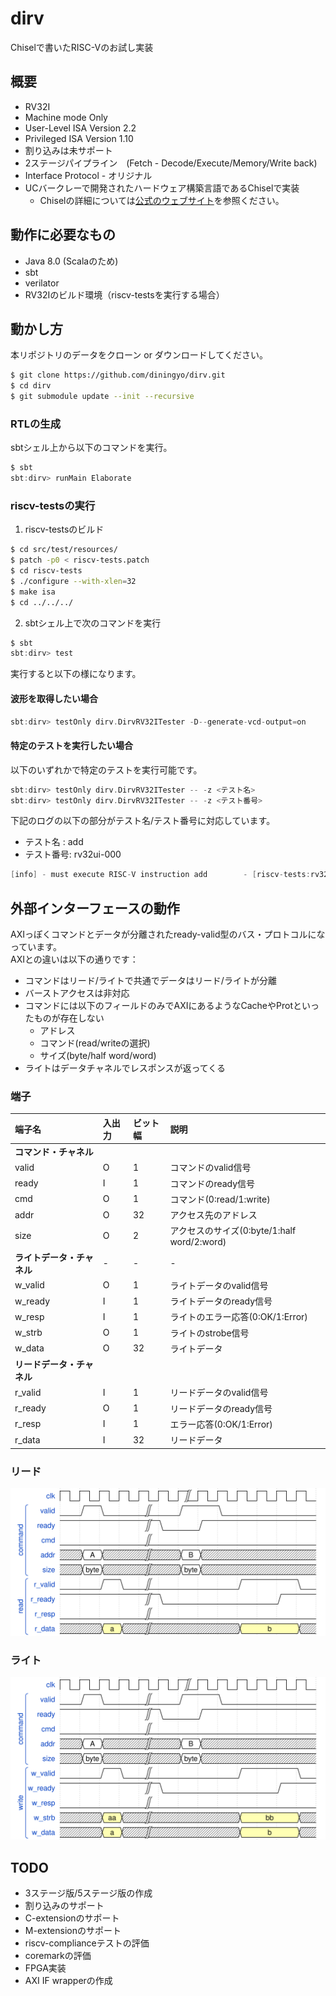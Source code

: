 # dirv

Chiselで書いたRISC-Vのお試し実装

## 概要

- RV32I
- Machine mode Only
- User-Level ISA Version 2.2
- Privileged ISA Version 1.10
- 割り込みは未サポート
- 2ステージパイプライン　(Fetch - Decode/Execute/Memory/Write back)
- Interface Protocol - オリジナル
- UCバークレーで開発されたハードウェア構築言語であるChiselで実装
  - Chiselの詳細については[公式のウェブサイト](https://chisel.eecs.berkeley.edu/)を参照ください。


## 動作に必要なもの

- Java 8.0 (Scalaのため)
- sbt
- verilator
- RV32Iのビルド環境（riscv-testsを実行する場合）

## 動かし方

本リポジトリのデータをクローン or ダウンロードしてください。

```bash
$ git clone https://github.com/diningyo/dirv.git
$ cd dirv
$ git submodule update --init --recursive
```

### RTLの生成

sbtシェル上から以下のコマンドを実行。

```scala
$ sbt
sbt:dirv> runMain Elaborate
```

### riscv-testsの実行

1. riscv-testsのビルド

```bash
$ cd src/test/resources/
$ patch -p0 < riscv-tests.patch
$ cd riscv-tests
$ ./configure --with-xlen=32
$ make isa
$ cd ../../../
```

2. sbtシェル上で次のコマンドを実行

```scala
$ sbt
sbt:dirv> test
```

実行すると以下の様になります。


#### 波形を取得したい場合

```scala
sbt:dirv> testOnly dirv.DirvRV32ITester -D--generate-vcd-output=on
```

#### 特定のテストを実行したい場合

以下のいずれかで特定のテストを実行可能です。

```scala
sbt:dirv> testOnly dirv.DirvRV32ITester -- -z <テスト名>
sbt:dirv> testOnly dirv.DirvRV32ITester -- -z <テスト番号>
```

下記のログの以下の部分がテスト名/テスト番号に対応しています。

 - テスト名  : add
 - テスト番号: rv32ui-000

```scala
[info] - must execute RISC-V instruction add        - [riscv-tests:rv32ui-000]
```
## 外部インターフェースの動作

AXIっぽくコマンドとデータが分離されたready-valid型のバス・プロトコルになっています。<br>
AXIとの違いは以下の通りです：

- コマンドはリード/ライトで共通でデータはリード/ライトが分離
- バーストアクセスは非対応
- コマンドには以下のフィールドのみでAXIにあるようなCacheやProtといったものが存在しない
  - アドレス
  - コマンド(read/writeの選択)
  - サイズ(byte/half word/word)
- ライトはデータチャネルでレスポンスが返ってくる

### 端子

|端子名|入出力|ビット幅|説明|
|:----|:----|:----|:----|
|**コマンド・チャネル**||||
|valid|O|1|コマンドのvalid信号|
|ready|I|1|コマンドのready信号|
|cmd|O|1|コマンド(0:read/1:write)|
|addr|O|32|アクセス先のアドレス|
|size|O|2|アクセスのサイズ(0:byte/1:half word/2:word)|
|**ライトデータ・チャネル**|-|-|-|
|w_valid|O|1|ライトデータのvalid信号|
|w_ready|I|1|ライトデータのready信号|
|w_resp|I|1|ライトのエラー応答(0:OK/1:Error)|
|w_strb|O|1|ライトのstrobe信号|
|w_data|O|32|ライトデータ|
|**リードデータ・チャネル**||||
|r_valid|I|1|リードデータのvalid信号|
|r_ready|O|1|リードデータのready信号|
|r_resp|I|1|エラー応答(0:OK/1:Error)|
|r_data|I|32|リードデータ|

### リード

![image of read](./img/dirv_if_read.svg)

### ライト

![image of write](./img/dirv_if_write.svg)

## TODO

- 3ステージ版/5ステージ版の作成
- 割り込みのサポート
- C-extensionのサポート
- M-extensionのサポート
- riscv-complianceテストの評価
- coremarkの評価
- FPGA実装
- AXI IF wrapperの作成

